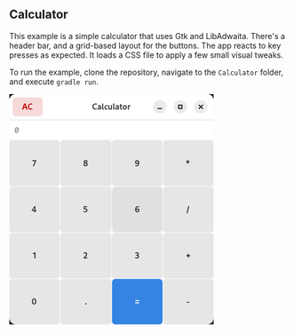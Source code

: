 ## Calculator

This example is a simple calculator that uses Gtk and LibAdwaita. There's a header bar, and a grid-based layout for the buttons. The app reacts to key presses as expected. It loads a CSS file to apply a few small visual tweaks.

To run the example, clone the repository, navigate to the `Calculator` folder, and execute `gradle run`.

![Calculator screenshot](calculator.png)
